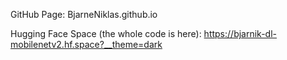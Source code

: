 GitHub Page: BjarneNiklas.github.io

Hugging Face Space (the whole code is here): https://bjarnik-dl-mobilenetv2.hf.space?__theme=dark
